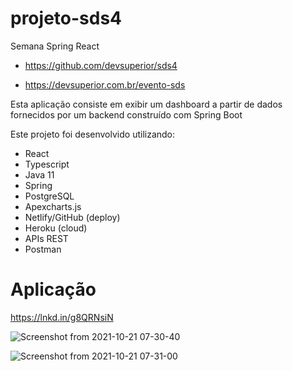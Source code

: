 # projeto-sds4

Semana Spring React 

- https://github.com/devsuperior/sds4

- https://devsuperior.com.br/evento-sds


Esta aplicação consiste em exibir um dashboard a partir de dados fornecidos por um backend construído com Spring Boot

Este projeto foi desenvolvido utilizando:

- React
- Typescript
- Java 11
- Spring
- PostgreSQL
- Apexcharts.js
- Netlify/GitHub (deploy)
- Heroku (cloud)
- APIs REST
- Postman



# Aplicação

https://lnkd.in/g8QRNsiN


![Screenshot from 2021-10-21 07-30-40](https://user-images.githubusercontent.com/83780126/138260629-af06e2c8-c8a7-4dfc-95e5-2133814e94b6.png)

![Screenshot from 2021-10-21 07-31-00](https://user-images.githubusercontent.com/83780126/138260648-6a1a344d-fbbf-4038-b80c-f8584f983ba1.png)
